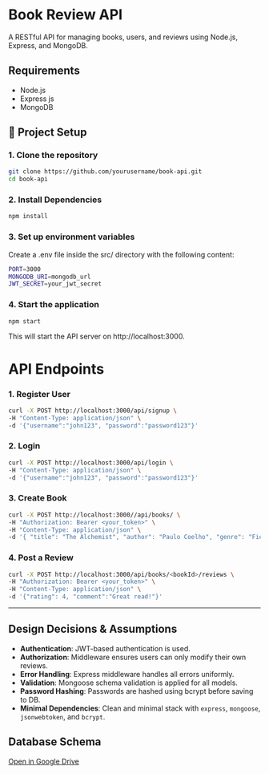 # Book Review API

A RESTful API for managing books, users, and reviews using Node.js, Express, and MongoDB.


## Requirements

-   Node.js
-   Express js
-   MongoDB 

## 🚀 Project Setup


### 1. Clone the repository

```bash
git clone https://github.com/yourusername/book-api.git
cd book-api
```

### 2. Install Dependencies

```bash
npm install
```

### 3. Set up environment variables
Create a .env file inside the src/ directory with the following content:
```bash
PORT=3000
MONGODB_URI=mongodb_url
JWT_SECRET=your_jwt_secret
```

### 4. Start the application
```bash
npm start
```
This will start the API server on http://localhost:3000.

# API Endpoints
### 1. **Register User**

```bash
curl -X POST http://localhost:3000/api/signup \
-H "Content-Type: application/json" \
-d '{"username":"john123", "password":"password123"}'
```

### 2. **Login**

```bash
curl -X POST http://localhost:3000/api/login \
-H "Content-Type: application/json" \
-d '{"username":"john123", "password":"password123"}'
```

### 3. **Create Book**

```bash
curl -X POST http://localhost:3000//api/books/ \
-H "Authorization: Bearer <your_token>" \
-H "Content-Type: application/json" \
-d '{ "title": "The Alchemist", "author": "Paulo Coelho", "genre": "Fiction"}'
```

### 4. **Post a Review**

```bash
curl -X POST http://localhost:3000/api/books/<bookId>/reviews \
-H "Authorization: Bearer <your_token>" \
-H "Content-Type: application/json" \
-d '{"rating": 4, "comment":"Great read!"}'
```

---    

## Design Decisions & Assumptions

- **Authentication**: JWT-based authentication is used.
- **Authorization**: Middleware ensures users can only modify their own reviews.
- **Error Handling**: Express middleware handles all errors uniformly.
- **Validation**: Mongoose schema validation is applied for all models.
- **Password Hashing**: Passwords are hashed using bcrypt before saving to DB.
- **Minimal Dependencies**: Clean and minimal stack with `express`, `mongoose`, `jsonwebtoken`, and `bcrypt`.

## Database Schema

[Open in Google Drive](https://drive.google.com/file/d/FILE_ID/view)
